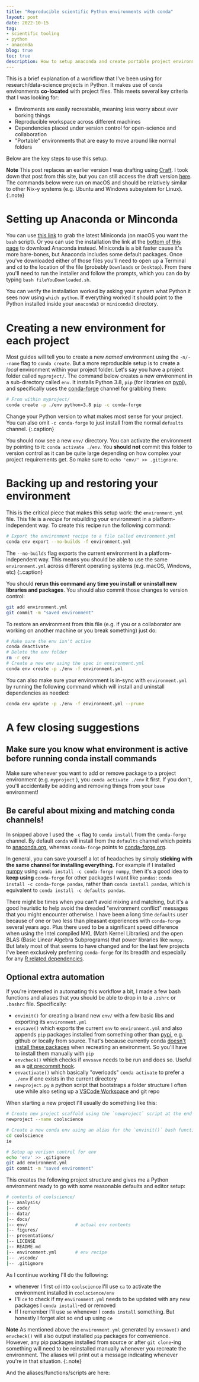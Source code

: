 ```yaml
---
title: "Reproducible scientific Python environments with conda"
layout: post
date: 2022-10-15
tag:
- scientific tooling
- python
- anaconda
blog: true
toc: true
description: How to setup anaconda and create portable project environments
---
```


This is a brief explanation of a workflow that I've been using for research/data-science projects in Python. It makes use of `conda` environments **co-located** with project files. This meets several key criteria that I was looking for:

- Enviroments are easily recreatable, meaning less worry about ever borking things
- Reproducible workspace across different machines
- Dependencies placed under version control for open-science and collaboration
- "Portable" environments that are easy to move around like normal folders

Below are the key steps to use this setup.

**Note** This post replaces an earlier version I was drafting using [Craft](https://www.craft.do/). I took down that post from this site, but you can still access the draft version [here](https://www.craft.do/s/0MKzYVAYgRan2x). The commands below were run on macOS and should be relatively similar to other Nix-y systems (e.g. Ubuntu and Windows subsystem for Linux).
{:.note}

# Setting up Anaconda or Minconda

You can use [this link](https://docs.conda.io/en/latest/miniconda.html) to grab the latest Miniconda (on macOS you want the `bash` script). Or you can use the installation the link at the [bottom of this page](https://www.anaconda.com/products/individual) to download Anaconda instead. Miniconda is a bit faster cause it's more bare-bones, but Anaconda includes some default packages. Once you've downloaded either of those files you'll need to open up a Terminal and `cd` to the location of the file (probably `Downloads` or `Desktop`). From there you'll need to run the installer and follow the prompts, which you can do by typing `bash fileYouDownloaded.sh`.

You can verify the installation worked by asking your system what Python it sees now using `which python`. If everything worked it should point to the Python installed inside your `anaconda3` or `miniconda3` directory.

# Creating a new environment for each project

Most guides will tell you to create a new *named* environment using the `-n/--name` flag to `conda create`. But a more reproducible setup is to create a *local* environment within your project folder. Let's say you have a project folder called `myproject/`. The command below creates a new environment in a sub-directory called `env`. It installs Python 3.8, `pip` (for libraries on [pypi](https://pypi.org/)), and specifically uses the [conda-forge](https://conda-forge.org/) channel for grabbing them:

```bash
# From within myproject/
conda create -p ./env python=3.8 pip -c conda-forge
```
Change your Python version to what makes most sense for your project. You can also omit `-c conda-forge` to just install from the normal `defaults` channel.
{:.caption}

You should now see a new `env/` directory. You can activate the environment by pointing to it: `conda activate ./env`. You **should not** commit this folder to version control as it can be quite large depending on how complex your project requirements get. So make sure to `echo 'env/' >> .gitignore`.

# Backing up and restoring your environment

This is the critical piece that makes this setup work: the `environment.yml` file. This file is a *recipe* for rebuilding your environment in a platform-independent way. To create this recipe run the following command: 

```bash
# Export the environment recipe to a file called environment.yml
conda env export --no-builds -f environment.yml
```
The `--no-builds` flag exports the current environment in a platform-independent way. This means you should be able to use the same `environment.yml` across different operating systems (e.g. macOS, Windows, etc)
{:.caption}

You should **rerun this command any time you install or uninstall new libraries and packages**. You should also commit those changes to version control:

```bash
git add environment.yml
git commit -m "saved environment"
```

To restore an environment from this file (e.g. if you or a collaborator are working on another machine or you break something) just do:

```bash
# Make sure the env isn't active 
conda deactivate
# Delete the env folder
rm -r env
# Create a new env using the spec in environment.yml
conda env create -p ./env -f environment.yml
```

You can also make sure your environment is in-sync with `environment.yml` by running the following command which will install and uninstall dependencies as needed:

```bash
conda env update -p ./env -f environment.yml --prune
```


# A few closing suggestions

## Make sure you know what environment is active before running conda install commands

Make sure whenever you want to add or remove package to a project environment (e.g. `myproject` ), you `conda activate ./env` it first. If you don't, you'll accidentally be adding and removing things from your `base` environment!

## Be careful about mixing and matching conda channels!

In snipped above I used the `-c` flag to `conda install` from the `conda-forge` channel. By default `conda` will install from the `defaults` channel which points to [anaconda.org](https://anaconda.org/), whereas `conda-forge` points to [conda-forge.org](https://conda-forge.org/).

In general, you can save yourself a lot of headaches by simply **sticking with the same channel for installing everything.** For example if I installed [numpy](https://numpy.org/) using `conda install -c conda-forge numpy`, then it's a good idea to **keep using** `conda-forge` for other packages I want like `pandas`: `conda install -c conda-forge pandas`, rather than `conda install pandas`, which is equivalent to `conda install -c defaults pandas`.

There might be times when you can't avoid mixing and matching, but it's a good heuristic to help avoid the dreaded "environment conflict" messages that you might encounter otherwise. I have been a long time `defaults` user because of one or two less than pleasant experiences with `conda-forge` several years ago. Plus there used to be a significant speed difference when using the Intel compiled MKL (Math Kernel Libraries) and the open BLAS (Basic Linear Algebra Subprograms) that power libraries like `numpy`. But lately most of that seems to have changed and for the last few projects I've been exclusively preferring `conda-forge` for its breadth and especially for any [R related dependencies](https://eshinjolly.com/pymer4).

## Optional extra automation

If you're interested in automating this workflow a bit, I made a few bash functions and aliases that you should be able to drop in to a `.zshrc` or `.bashrc` file. Specifically:

- `envinit()` for creating a brand new `env/` with a few basic libs and exporting its `environment.yml` 
- `envsave()` which exports the current `env` to `environment.yml` and also appends `pip` packages installed from something other than [pypi](https://pypi.org/), e.g. github or locally from source. That's because currently conda [doesn't install these packages](https://github.com/conda/conda/issues/9308) when recreating an environment. So you'll have to install them manually with `pip`
- `envcheck()` which checks if `envsave` needs to be run and does so. Useful as a [git precommit hook](https://www.atlassian.com/git/tutorials/git-hooks#conceptual-overview).
- `envactivate()` which basically "overloads" `conda activate` to prefer a `./env` if one exists in the current directory
- `newproject.py` a python script that bootstraps a folder structure I often use while also seting up a [VSCode Workspace](https://code.visualstudio.com/docs/getstarted/settings#_workspace-settings) and git repo

When starting a new project I'll usually do something like this:

```bash
# Create new project scaffold using the `newproject` script at the end of this post
newproject --name coolscience

# Create a new conda env using an alias for the `envinit()` bash function
cd coolscience
ie

# Setup up verison control for env
echo 'env' >> .gitignore
git add environment.yml
git commit -m "saved environment"
```

This creates the following project structure and gives me a Python environment ready to go with some reasonable defaults and editor setup:

```bash
# contents of coolscience/
|-- analysis/
|-- code/
|-- data/
|-- docs/
|-- env/                  # actual env contents
|-- figures/
|-- presentations/
|-- LICENSE
|-- README.md
|-- environment.yml       # env recipe
|-- .vscode/
|-- .gitignore
```

As I continue working I'll do the following:
- whenever I first `cd` into `coolscience` I'll use `ca` to activate the environment installed in `coolscience/env`
- I'll `ce` to check if my `environment.yml` needs to be updated with any new packages I `conda install`-ed or removed
- If I remember I'll use `se` whenever I `conda install` something. But honestly I forget alot so end up using `ce` 

**Note** As mentioned above the `environment.yml` generated by `envsave()` and `envcheck()` will also output  installed `pip` packages for convenience. However, any pip packages installed from source or after `git clone`-ing something will need to be reinstalled manually whenever you recreate the environment. The aliases will print out a message indicating whenever you're in that situation.
{:.note}

And the aliases/functions/scripts are here:

<div class="not-prose gist-wrapper">
<script src="https://gist.github.com/ejolly/6c2dcf4b7a1ce39121859770a4f5a5d2.js"></script>
</div>

<div class="not-prose gist-wrapper">
    <script src="https://gist.github.com/ejolly/0f448085a35540ab42dfd5cec1d9ce19.js"></script>
</div>
